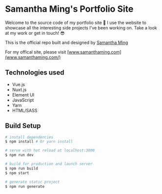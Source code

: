 # Samantha Ming's Portfolio Site

Welcome to the source code of my portfolio site :wave: I use the website to showcase all the interesting side projects I've been working on. Take a look at my work or get in touch! :sunglasses:

This is the official repo built and designed by [Samantha Ming](https://www.linkedin.com/in/samanthaming/)

For my offical site, please visit [www.samanthaming.com](www.samanthaming.com/)

## Technologies used

- Vue.js
- Nuxt.js
- Element UI
- JavaScript
- Yarn
- HTML/SASS

## Build Setup

``` bash
# install dependencies
$ npm install # Or yarn install

# serve with hot reload at localhost:3000
$ npm run dev

# build for production and launch server
$ npm run build
$ npm start

# generate static project
$ npm run generate
```
